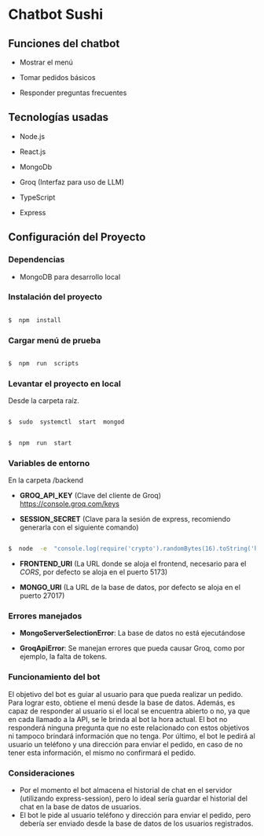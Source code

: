 # Chatbot Sushi

## Funciones del chatbot

- Mostrar el menú

- Tomar pedidos básicos

- Responder preguntas frecuentes

## Tecnologías usadas

- Node.js

- React.js

- MongoDb

- Groq (Interfaz para uso de LLM)

- TypeScript

- Express

## Configuración del Proyecto

### Dependencias

- MongoDB para desarrollo local

### Instalación del proyecto

```bash

$  npm  install

```

### Cargar menú de prueba

```bash

$  npm  run  scripts

```

### Levantar el proyecto en local

Desde la carpeta raíz.

```bash

$  sudo  systemctl  start  mongod

```

```bash

$  npm  run  start

```

### Variables de entorno

En la carpeta /backend

- **GROQ_API_KEY** (Clave del cliente de Groq) https://console.groq.com/keys

- **SESSION_SECRET** (Clave para la sesión de express, recomiendo generarla con el siguiente comando)

```bash

$  node  -e  "console.log(require('crypto').randomBytes(16).toString('hex'))"

```

- **FRONTEND_URI** (La URL donde se aloja el frontend, necesario para el _CORS_, por defecto se aloja en el puerto 5173)

- **MONGO_URI** (La URL de la base de datos, por defecto se aloja en el puerto 27017)

### Errores manejados

- **MongoServerSelectionError**: La base de datos no está ejecutándose

- **GroqApiError**: Se manejan errores que pueda causar Groq, como por ejemplo, la falta de tokens.

### Funcionamiento del bot

El objetivo del bot es guiar al usuario para que pueda realizar un pedido. Para lograr esto, obtiene el menú desde la base de datos. Además, es capaz de responder al usuario si el local se encuentra abierto o no, ya que en cada llamado a la API, se le brinda al bot la hora actual. El bot no responderá ninguna pregunta que no este relacionado con estos objetivos ni tampoco brindará información que no tenga. Por último, el bot le pedirá al usuario un teléfono y una dirección para enviar el pedido, en caso de no tener esta información, el mismo no confirmará el pedido.

### Consideraciones

- Por el momento el bot almacena el historial de chat en el servidor (utilizando express-session), pero lo ideal sería guardar el historial del chat en la base de datos de usuarios.
- El bot le pide al usuario teléfono y dirección para enviar el pedido, pero debería ser enviado desde la base de datos de los usuarios registrados.
